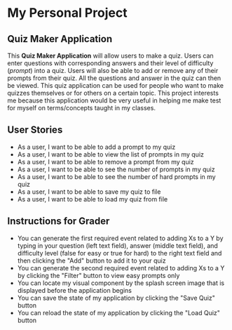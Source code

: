 # My Personal Project

## Quiz Maker Application


This **Quiz Maker Application** will allow users to make a quiz. Users can enter questions with corresponding answers 
and their level of difficulty (*prompt*) into a quiz. Users will also be able to add or remove any of their prompts 
from their quiz. All the questions and answer in the quiz can then be viewed. This quiz application can be used for 
people who want to make quizzes themselves or for others on a certain topic. This project interests me because this 
application would be very useful in helping me make test for myself on terms/concepts taught in my classes.

## User Stories

- As a user, I want to be able to add a prompt to my quiz
- As a user, I want to be able to view the list of prompts in my quiz
- As a user, I want to be able to remove a prompt from my quiz
- As a user, I want to be able to see the number of prompts in my quiz
- As a user, I want to be able to see the number of hard prompts in my quiz
- As a user, I want to be able to save my quiz to file
- As a user, I want to be able to load my quiz from file


## **Instructions for Grader**
- You can generate the first required event related to adding Xs to a Y by typing in your question (left text field), 
answer (middle text field), and difficulty level (false for easy or true for hard) to the right text field 
and then clicking the "Add" button to add it to your quiz
- You can generate the second required event related to adding Xs to a Y by clicking the "Filter" button to view
easy prompts only
- You can locate my visual component by the splash screen image that is displayed before the application begins
- You can save the state of my application by clicking the "Save Quiz" button
- You can reload the state of my application by clicking the "Load Quiz" button
